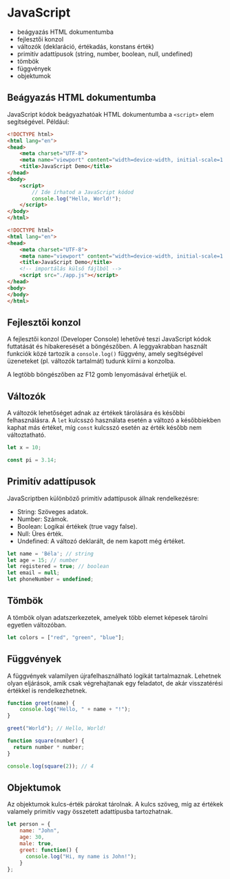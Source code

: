 # JavaScript
- beágyazás HTML dokumentumba
- fejlesztői konzol
- változók (deklaráció, értékadás, konstans érték)
- primitív adattípusok (string, number, boolean, null, undefined)
- tömbök
- függvények
- objektumok

## Beágyazás HTML dokumentumba

JavaScript kódok beágyazhatóak HTML dokumentumba a `<script>` elem segítségével. Például:

```html
<!DOCTYPE html>
<html lang="en">
<head>
    <meta charset="UTF-8">
    <meta name="viewport" content="width=device-width, initial-scale=1.0">
    <title>JavaScript Demo</title>
</head>
<body>
    <script>
        // Ide írhatod a JavaScript kódod
        console.log("Hello, World!");
    </script>
</body>
</html>
```

```html
<!DOCTYPE html>
<html lang="en">
<head>
    <meta charset="UTF-8">
    <meta name="viewport" content="width=device-width, initial-scale=1.0">
    <title>JavaScript Demo</title>
    <!-- importálás külső fájlból -->
    <script src="./app.js"></script>
</head>
<body>
</body>
</html>
```

## Fejlesztői konzol

A fejlesztői konzol (Developer Console) lehetővé teszi JavaScript kódok futtatását és hibakeresését a böngészőben.
A leggyakrabban használt funkciók közé tartozik a `console.log()` függvény, amely segítségével üzeneteket (pl. változók tartalmát) tudunk kiírni a konzolba.

A legtöbb böngészőben az F12 gomb lenyomásával érhetjük el.

## Változók

A változók lehetőséget adnak az értékek tárolására és későbbi felhasználásra.
A `let` kulcsszó használata esetén a változó a későbbiekben kaphat más értéket, míg `const` kulcsszó esetén az érték később nem változtatható.

```javascript
let x = 10;

const pi = 3.14;
```

## Primitív adattípusok
JavaScriptben különböző primitív adattípusok állnak rendelkezésre:

- String: Szöveges adatok.
- Number: Számok.
- Boolean: Logikai értékek (true vagy false).
- Null: Üres érték.
- Undefined: A változó deklarált, de nem kapott még értéket.

```js
let name = 'Béla'; // string
let age = 15; // number
let registered = true; // boolean
let email = null;
let phoneNumber = undefined;
```

## Tömbök

A tömbök olyan adatszerkezetek, amelyek több elemet képesek tárolni egyetlen változóban.

```js
let colors = ["red", "green", "blue"];
```

## Függvények

A függvények valamilyen újrafelhasználható logikát tartalmaznak.
Lehetnek olyan eljárások, amik csak végrehajtanak egy feladatot, de akár visszatérési értékkel is rendelkezhetnek.

```javascript
function greet(name) {
    console.log("Hello, " + name + "!");
}

greet("World"); // Hello, World!

function square(number) {
  return number * number;
}

console.log(square(2)); // 4
```

## Objektumok

Az objektumok kulcs-érték párokat tárolnak. A kulcs szöveg, míg az értékek valamely primitív vagy összetett adattípusba tartozhatnak.

```javascript
let person = {
    name: "John",
    age: 30,
    male: true,
    greet: function() {
      console.log("Hi, my name is John!");
    }
};
```
